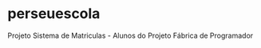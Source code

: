 perseuescola
============

Projeto Sistema de Matriculas - Alunos do Projeto Fábrica de Programador
